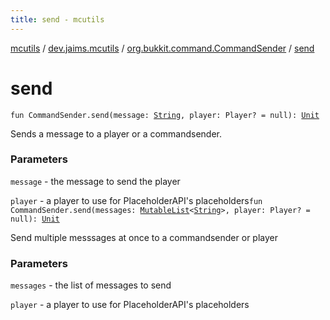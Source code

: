 ```yaml
---
title: send - mcutils
---
```


[mcutils](../../index.html) / [dev.jaims.mcutils](../index.html) / [org.bukkit.command.CommandSender](index.html) / [send](./send.html)

# send

`fun CommandSender.send(message: `[`String`](https://kotlinlang.org/api/latest/jvm/stdlib/kotlin/-string/index.html)`, player: Player? = null): `[`Unit`](https://kotlinlang.org/api/latest/jvm/stdlib/kotlin/-unit/index.html)

Sends a message to a player or a commandsender.

### Parameters

`message` - the message to send the player

`player` - a player to use for PlaceholderAPI's placeholders`fun CommandSender.send(messages: `[`MutableList`](https://kotlinlang.org/api/latest/jvm/stdlib/kotlin.collections/-mutable-list/index.html)`<`[`String`](https://kotlinlang.org/api/latest/jvm/stdlib/kotlin/-string/index.html)`>, player: Player? = null): `[`Unit`](https://kotlinlang.org/api/latest/jvm/stdlib/kotlin/-unit/index.html)

Send multiple messsages at once to a commandsender or player

### Parameters

`messages` - the list of messages to send

`player` - a player to use for PlaceholderAPI's placeholders